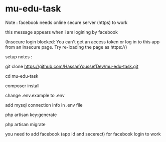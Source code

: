 # mu-edu-task

Note : facebook needs online secure server (https) to work

this message appears when i am logining by facebook

(Insecure login blocked: You can't get an access token or log in to this app from an insecure page. Try re-loading the page as https://)

setup notes :

git clone https://github.com/HassanYoussefDev/mu-edu-task.git

cd mu-edu-task

composer install

change  .env.example to .env

add mysql connection info in .env file

php artisan key:generate

php artisan migrate

you need to add facebook (app id and secerect) for facebook login to work
